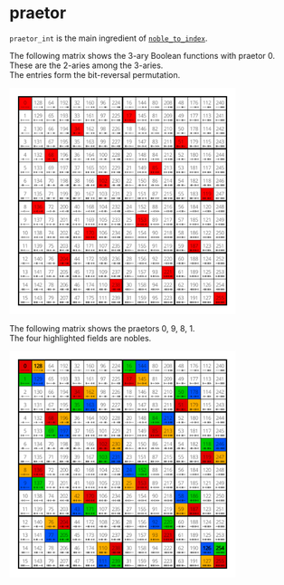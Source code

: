 # praetor

`praetor_int` is the main ingredient of [`noble_to_index`](../_noble).

The following matrix shows the 3-ary Boolean functions with praetor 0.<br>
These are the 2-aries among the 3-aries.<br>
The entries form the bit-reversal permutation.

<img src="_img/3-ary_Boolean_functions;_praetor_00.svg" width="400px">

The following matrix shows the praetors 0, 9, 8, 1.<br>
The four highlighted fields are nobles.

<img src="_img/3-ary_Boolean_functions;_praetors_0_red,_9_blue,_8_yellow,_1_green.svg" width="400px">
